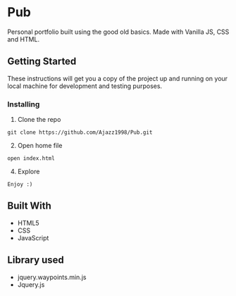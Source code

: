 
# Pub

Personal portfolio built using the good old basics. Made with Vanilla JS, CSS and HTML.

## Getting Started

These instructions will get you a copy of the project up and running on your local machine for development and testing purposes.

### Installing

1. Clone the repo

```
git clone https://github.com/Ajazz1998/Pub.git
```

2. Open home file

```
open index.html
```

4. Explore

```
Enjoy :)
```

## Built With

* HTML5
* CSS
* JavaScript


## Library used

* jquery.waypoints.min.js
* Jquery.js

